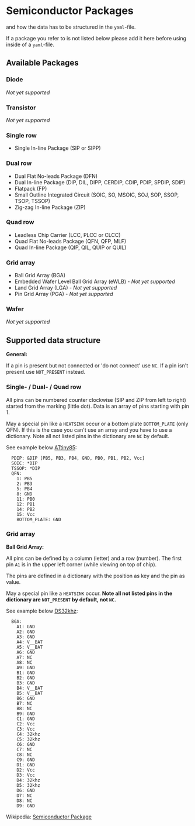 # Semiconductor Packages
and how the data has to be structured in the `yaml`-file.

If a package you refer to is not listed below please add it here before using inside of a `yaml`-file.

## Available Packages


### Diode

_Not yet supported_


### Transistor

_Not yet supported_


### Single row

+ Single In-line Package (SIP or SIPP)

### Dual row

+ Dual Flat No-leads Package (DFN)
+ Dual In-line Package (DIP, DIL, DIPP, CERDIP, CDIP, PDIP, SPDIP, SDIP)
+ Flatpack (FP)
+ Small Outline Integrated Circuit (SOIC, SO, MSOIC, SOJ, SOP, SSOP, TSOP, TSSOP)
+ Zig-zag In-line Package (ZIP)

### Quad row

+ Leadless Chip Carrier (LCC, PLCC or CLCC)
+ Quad Flat No-leads Package (QFN, QFP, MLF)
+ Quad In-line Package (QIP, QIL, QUIP or QUIL)


### Grid array

+ Ball Grid Array (BGA)
+ Embedded Wafer Level Ball Grid Array (eWLB) - _Not yet supported_
+ Land Grid Array (LGA) - _Not yet supported_
+ Pin Grid Array (PGA) - _Not yet supported_


### Wafer

_Not yet supported_


## Supported data structure

**General:**

If a pin is present but not connected or 'do not connect' use `NC`.
If a pin isn't present use `NOT_PRESENT` instead.


### Single- / Dual- / Quad row

All pins can be numbered counter clockwise (SIP and ZIP from left to right) started from the marking (little dot).
Data is an array of pins starting with pin 1.

May a special pin like a `HEATSINK` occur or a bottom plate `BOTTOM_PLATE` (only QFN).
If this is the case you can't use an array and you have to use a dictionary.
Note all not listed pins in the dictionary are `NC` by default.

See example below [ATtiny85](http://www.atmel.com/Images/atmel-2586-avr-8-bit-microcontroller-attiny25-attiny45-attiny85_datasheet.pdf):
```
  PDIP: &DIP [PB5, PB3, PB4, GND, PB0, PB1, PB2, Vcc]
  SOIC: *DIP
  TSSOP: *DIP
  QFN:
    1: PB5
    2: PB3
    5: PB4
    8: GND
    11: PB0
    12: PB1
    14: PB2
    15: Vcc
    BOTTOM_PLATE: GND
```

### Grid array

**Ball Grid Array:**

All pins can be defined by a column (letter) and a row (number).
The first pin `A1` is in the upper left corner (while viewing on top of chip).

The pins are defined in a dictionary with the position as key and the pin as value.

May a special pin like a `HEATSINK` occur.
**Note all not listed pins in the dictionary are `NOT_PRESENT` by default, not `NC`.**

See example below [DS32khz](http://datasheets.maximintegrated.com/en/ds/DS32kHz.pdf):
```
  BGA:
    A1: GND
    A2: GND
    A3: GND
    A4: V__BAT
    A5: V__BAT
    A6: GND
    A7: NC
    A8: NC
    A9: GND
    B1: GND
    B2: GND
    B3: GND
    B4: V__BAT
    B5: V__BAT
    B6: GND
    B7: NC
    B8: NC
    B9: GND
    C1: GND
    C2: Vcc
    C3: Vcc
    C4: 32khz
    C5: 32khz
    C6: GND
    C7: NC
    C8: NC
    C9: GND
    D1: GND
    D2: Vcc
    D3: Vcc
    D4: 32khz
    D5: 32khz
    D6: GND
    D7: NC
    D8: NC
    D9: GND
```


Wikipedia: [Semiconductor Package](https://en.wikipedia.org/wiki/Semiconductor_package)